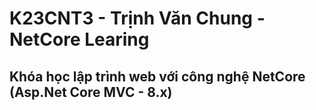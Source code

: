 # K23CNT3 - Trịnh Văn Chung - NetCore Learing
## Khóa học lập trình web với công nghệ NetCore (Asp.Net Core MVC - 8.x)
